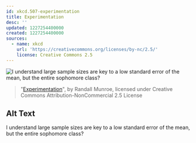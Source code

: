 ```yaml
---
id: xkcd.507-experimentation
title: Experimentation
desc: ''
updated: 1227254400000
created: 1227254400000
sources:
  - name: xkcd
    url: 'https://creativecommons.org/licenses/by-nc/2.5/'
    license: Creative Commons 2.5
---
```

![I understand large sample sizes are key to a low standard error of the mean, but the entire sophomore class?](https://imgs.xkcd.com/comics/experimentation.png)
> "[Experimentation](https://xkcd.com/507/)", by Randall Munroe, licensed under Creative Commons Attribution-NonCommercial 2.5 License

## Alt Text
I understand large sample sizes are key to a low standard error of the mean, but the entire sophomore class?
